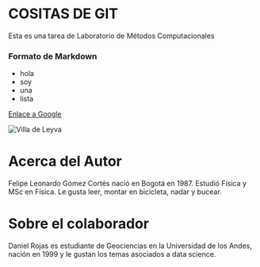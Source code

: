 # COSITAS DE GIT
Esta es una tarea de Laboratorio de Métodos Computacionales

### Formato de Markdown

* hola
* soy
* una
* lista

[Enlace a Google](https://www.google.com)

![Villa de Leyva](https://upload.wikimedia.org/wikipedia/commons/6/66/Villadeleyva04.jpg)

# Acerca del Autor

Felipe Leonardo Gómez Cortés nació en Bogotá en 1987. Estudió Física y MSc en Física. Le gusta leer, montar en bicicleta, nadar y bucear.

# Sobre el colaborador

Daniel Rojas es estudiante de Geociencias en la Universidad de los Andes, nación en 1999 y le gustan los temas asociados a data science.
